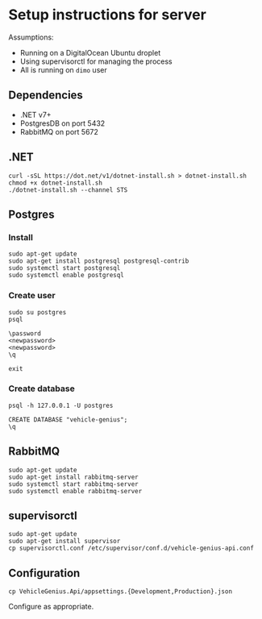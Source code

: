 # Setup instructions for server

Assumptions:

- Running on a DigitalOcean Ubuntu droplet
- Using supervisorctl for managing the process
- All is running on `dimo` user

## Dependencies

- .NET v7+
- PostgresDB on port 5432
- RabbitMQ on port 5672

## .NET

```shell
curl -sSL https://dot.net/v1/dotnet-install.sh > dotnet-install.sh
chmod +x dotnet-install.sh
./dotnet-install.sh --channel STS
```

## Postgres

### Install

```shell
sudo apt-get update
sudo apt-get install postgresql postgresql-contrib
sudo systemctl start postgresql
sudo systemctl enable postgresql
```

### Create user

```shell
sudo su postgres
psql
```

```postgresql
\password
<newpassword>
<newpassword>
\q
```

```shell
exit
```

### Create database

```shell
psql -h 127.0.0.1 -U postgres
```

```postgresql
CREATE DATABASE "vehicle-genius";
\q
```

## RabbitMQ

```shell
sudo apt-get update
sudo apt-get install rabbitmq-server
sudo systemctl start rabbitmq-server
sudo systemctl enable rabbitmq-server
```

## supervisorctl

```shell
sudo apt-get update
sudo apt-get install supervisor
cp supervisorctl.conf /etc/supervisor/conf.d/vehicle-genius-api.conf
```

## Configuration

```shell
cp VehicleGenius.Api/appsettings.{Development,Production}.json
```

Configure as appropriate.
